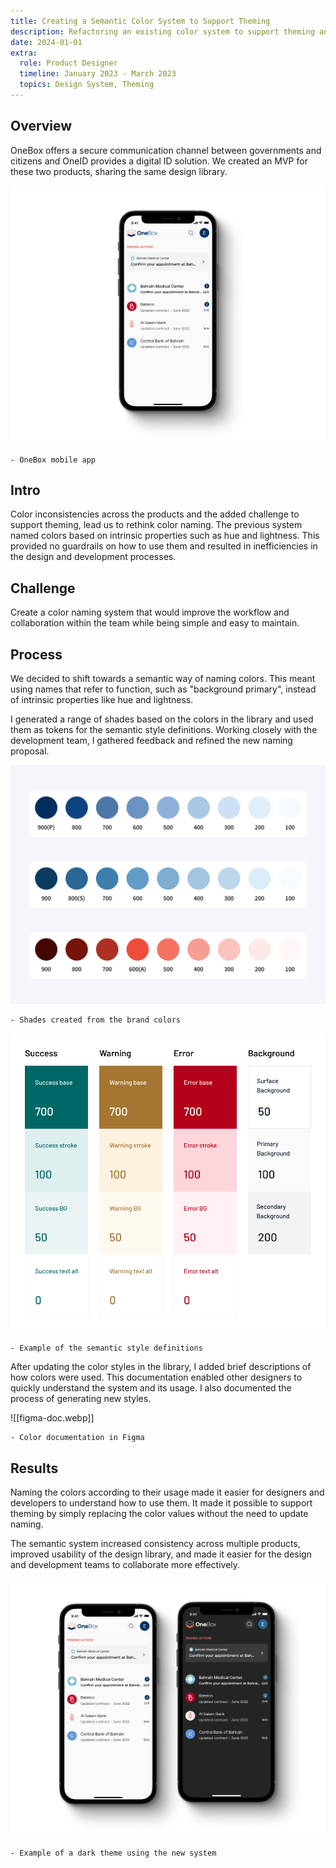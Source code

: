 ```yaml
---
title: Creating a Semantic Color System to Support Theming
description: Refactoring an existing color system to support theming and improve consistency.
date: 2024-01-01
extra:
  role: Product Designer
  timeline: January 2023 - March 2023
  topics: Design System, Theming
---
```


## Overview

OneBox offers a secure communication channel between governments and citizens and OneID provides a digital ID solution. We created an MVP for these two products, sharing the same design library.

![onebox](onebox.webp)

```
- OneBox mobile app
```

## Intro

Color inconsistencies across the products and the added challenge to support theming, lead us to rethink color naming. The previous system named colors based on intrinsic properties such as hue and lightness. This provided no guardrails on how to use them and resulted in inefficiencies in the design and development processes.

## Challenge

Create a color naming system that would improve the workflow and collaboration within the team while being simple and easy to maintain.

## Process

We decided to shift towards a semantic way of naming colors. This meant using names that refer to function, such as "background primary", instead of intrinsic properties like hue and lightness.

I generated a range of shades based on the colors in the library and used them as tokens for the semantic style definitions. Working closely with the development team, I gathered feedback and refined the new naming proposal.

![palette](palette.webp)

```
- Shades created from the brand colors
```

![styles](styles.webp)

```
- Example of the semantic style definitions
```

After updating the color styles in the library, I added brief descriptions of how colors were used. This documentation enabled other designers to quickly understand the system and its usage. I also documented the process of generating new styles.

![[figma-doc.webp]]

```
- Color documentation in Figma
```

## Results

Naming the colors according to their usage made it easier for designers and developers to understand how to use them. It made it possible to support theming by simply replacing the color values without the need to update naming.

The semantic system increased consistency across multiple products, improved usability of the design library, and made it easier for the design and development teams to collaborate more effectively.

![background](semantic-noBG.webp)

```
- Example of a dark theme using the new system
```
